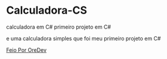 # Calculadora-CS
calculadora em C# primeiro projeto em C#

e uma calculadora simples que foi meu primeiro projeto em C#

[Feio Por OreDev](https://github.com/OreOFDev)
